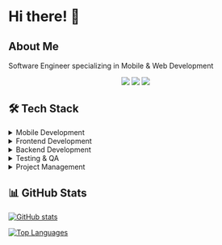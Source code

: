 # Hi there! 👋

## About Me
Software Engineer specializing in Mobile & Web Development

<div align="center">
  <img src="https://img.shields.io/badge/Mobile-Development-blue"/>
  <img src="https://img.shields.io/badge/Web-Development-green"/>
  <img src="https://img.shields.io/badge/Full%20Stack-Developer-red"/>
</div>

## 🛠 Tech Stack

<details>
<summary>Mobile Development</summary>

![React Native](https://img.shields.io/badge/React_Native-20232A?style=for-the-badge&logo=react&logoColor=61DAFB)
![Ionic](https://img.shields.io/badge/Ionic-3880FF?style=for-the-badge&logo=ionic&logoColor=white)
![Capacitor](https://img.shields.io/badge/Capacitor-119EFF?style=for-the-badge&logo=Capacitor&logoColor=white)
![Cordova](https://img.shields.io/badge/Cordova-35434F?style=for-the-badge&logo=apache-cordova&logoColor=E8E8E8)
</details>

<details>
<summary>Frontend Development</summary>

![React](https://img.shields.io/badge/React-20232A?style=for-the-badge&logo=react&logoColor=61DAFB)
![Next.js](https://img.shields.io/badge/Next.js-000000?style=for-the-badge&logo=next.js&logoColor=white)
![Angular](https://img.shields.io/badge/Angular-DD0031?style=for-the-badge&logo=angular&logoColor=white)
![Remix](https://img.shields.io/badge/Remix-000000?style=for-the-badge&logo=remix&logoColor=white)
</details>

<details>
<summary>Backend Development</summary>

![Node.js](https://img.shields.io/badge/Node.js-339933?style=for-the-badge&logo=node.js&logoColor=white)
![Express.js](https://img.shields.io/badge/Express.js-000000?style=for-the-badge&logo=express&logoColor=white)
![Django](https://img.shields.io/badge/Django-092E20?style=for-the-badge&logo=django&logoColor=white)
![GraphQL](https://img.shields.io/badge/GraphQL-E10098?style=for-the-badge&logo=graphql&logoColor=white)
![NestJS](https://img.shields.io/badge/NestJS-E0234E?style=for-the-badge&logo=nestjs&logoColor=white)
</details>

<details>
<summary>Testing & QA</summary>

![Postman](https://img.shields.io/badge/Postman-FF6C37?style=for-the-badge&logo=postman&logoColor=white)
![Insomnia](https://img.shields.io/badge/Insomnia-5849BE?style=for-the-badge&logo=insomnia&logoColor=white)
![Selenium](https://img.shields.io/badge/Selenium-43B02A?style=for-the-badge&logo=selenium&logoColor=white)
![TestRail](https://img.shields.io/badge/TestRail-65C179?style=for-the-badge&logo=test-rail&logoColor=white)
</details>

<details>
<summary>Project Management</summary>

![Jira](https://img.shields.io/badge/Jira-0052CC?style=for-the-badge&logo=jira&logoColor=white)
![Linear](https://img.shields.io/badge/Linear-5E6AD2?style=for-the-badge&logo=linear&logoColor=white)
![ClickUp](https://img.shields.io/badge/ClickUp-7B68EE?style=for-the-badge&logo=clickup&logoColor=white)
![Zoho](https://img.shields.io/badge/Zoho-C01F27?style=for-the-badge&logo=zoho&logoColor=white)
</details>


## 📊 GitHub Stats

[![GitHub stats](https://github-readme-stats-git-masterrstaa-rickstaa.vercel.app/api?username=YOURUSERNAME&show_icons=true&theme=radical)](https://github.com/anuraghazra/github-readme-stats)

[![Top Languages](https://github-readme-stats-git-masterrstaa-rickstaa.vercel.app/api/top-langs/?username=YOURUSERNAME&layout=compact&theme=radical)](https://github.com/anuraghazra/github-readme-stats)
